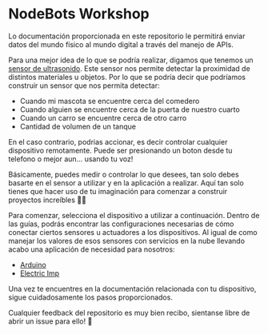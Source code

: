 # NodeBots Workshop

Lo documentación proporcionada en este repositorio le permitirá enviar datos del mundo físico al mundo digital a través del manejo de APIs.

Para una mejor idea de lo que se podría realizar, digamos que tenemos un [sensor de ultrasonido](https://es.wikipedia.org/wiki/Sensor_ultras%C3%B3nico). Este sensor nos permite detectar la proximidad de distintos materiales u objetos. Por lo que se podría decir que podríamos construir un sensor que nos permita detectar:

* Cuando mi mascota se encuentre cerca del comedero
* Cuando alguien se encuentre cerca de la puerta de nuestro cuarto
* Cuando un carro se encuentre cerca de otro carro
* Cantidad de volumen de un tanque

En el caso contrario, podrias accionar, es decir controlar cualquier dispositivo remotamente. Puede ser presionando un boton desde tu telefono o mejor aun... usando tu voz!

Básicamente, puedes medir o controlar lo que desees, tan solo debes  basarte en el sensor a utilizar y en la aplicación a realizar. Aquí tan solo tienes que hacer uso de tu imaginación para comenzar a construir proyectos increíbles 💛🙌

Para comenzar, selecciona el dispositivo a utilizar a continuación. Dentro de las guías, podrás encontrar las configuraciones necesarias de cómo conectar ciertos sensores u actuadores a los dispositivos. Al igual de como manejar los valores de esos sensores con servicios en la nube llevando acabo una aplicación de necesidad para nosotros:

* [Arduino](https://github.com/mariacarlinahernandez/nodebots-workshop/tree/master/SPA%20-%20Documentation/Dispositivos/Arduino)
* [Electric Imp](https://github.com/mariacarlinahernandez/nodebots-workshop/blob/master/SPA%20-%20Documentation/Dispositivos/electric%20imp/guia.md)

Una vez te encuentres en la documentación relacionada con tu dispositivo, sigue cuidadosamente los pasos proporcionados.

Cualquier feedback del repositorio es muy bien recibo, sientanse libre de abrir un issue para ello!  🤗